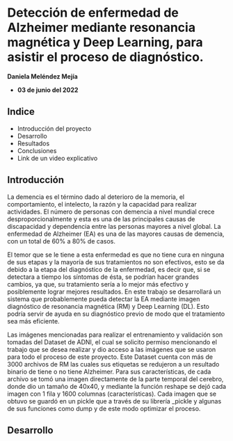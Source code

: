 # Detección de enfermedad de Alzheimer mediante resonancia magnética y Deep Learning, para asistir el proceso de diagnóstico.

**Daniela Meléndez Mejía**
- **03 de junio del 2022**


## Indice

- Introducción del proyecto
- Desarrollo
- Resultados 
- Conclusiones
- Link de un video explicativo

## Introducción

La demencia es el término dado al deterioro de la memoria, el comportamiento, el intelecto, la razón y la capacidad para realizar actividades. El número de personas con demencia a nivel mundial crece desproporcionalmente y esta es una de las principales causas de discapacidad y dependencia entre las personas mayores a nivel global. La enfermedad de Alzheimer (EA) es una de las mayores causas de demencia, con un total de 60% a 80% de casos.

El temor que se le tiene a esta enfermedad es que no tiene cura en ninguna de sus etapas y la mayoría de sus tratamientos no son efectivos, esto se da debido a la etapa del diagnóstico de la enfermedad, es decir que, si se detectara a tiempo los síntomas de ésta, se podrían hacer grandes cambios, ya que, su tratamiento sería a lo mejor más efectivo y posiblemente lograr mejores resultados. En este trabajo se desarrollará un sistema que probablemente pueda detectar la EA mediante imagen diagnóstico de resonancia magnética (RM) y Deep Learning (DL). Esto podría servir de ayuda en su diagnóstico previo de modo que el tratamiento sea más eficiente.

Las imágenes mencionadas para realizar el entrenamiento y validación son tomadas del Dataset de ADNI, el cual se solicito permiso mencionando el trabajo que se desea realizar y dio acceso a las imágenes que se usaron para todo el proceso de este proyecto. Este Dataset cuenta con más de 3000 archivos de RM las cuales sus etiquetas se redujeron a un resultado binario de tiene o no tiene Alzheimer. Para sus características, de cada archivo se tomó una imagen directamente de la parte temporal del cerebro, donde dio un tamaño de 40x40, y mediante la función reshape se dejó cada imagen con 1 fila y 1600 columnas (características). Cada imagen que se obtuvo se guardó en un pickle que a través de su librería _pickle y algunas de sus funciones como dump y de este modo optimizar el proceso. 

## Desarrollo


